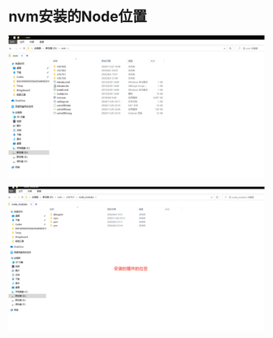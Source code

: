 # nvm安装的Node位置

![image-20220804161652025](Imag/image-20220804161652025.png)

![image-20220804161745682](Imag/image-20220804161745682.png)